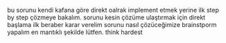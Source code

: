 bu sorunu kendi kafana göre direkt oalrak implement etmek yerine ilk step by step çözmeye bakalım. sorunu kesin çözüme ulaştırmak için direkt başlama ilk beraber karar verelim sorunu nasıl çözüceğimize brainstporm yapalım en mantıklı şekilde lütfen. think hardest
